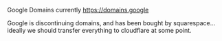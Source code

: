 ---
---
Google Domains currently https://domains.google

Google is discontinuing domains, and has been bought by squarespace... ideally we should transfer everything to cloudflare at some point.